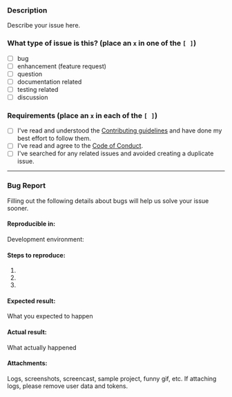### Description

Describe your issue here.

### What type of issue is this? (place an `x` in one of the `[ ]`)
- [ ] bug
- [ ] enhancement (feature request)
- [ ] question
- [ ] documentation related
- [ ] testing related
- [ ] discussion

### Requirements (place an `x` in each of the `[ ]`)
* [ ] I've read and understood the [Contributing guidelines](https://github.com/slackapi/slack-api-specs/blob/master/.github/contributing.md) and have done my best effort to follow them.
* [ ] I've read and agree to the [Code of Conduct](https://slackhq.github.io/code-of-conduct).
* [ ] I've searched for any related issues and avoided creating a duplicate issue.

---

### Bug Report

Filling out the following details about bugs will help us solve your issue sooner.

#### Reproducible in:

Development environment:

#### Steps to reproduce:

1.
2.
3.

#### Expected result:

What you expected to happen

#### Actual result:

What actually happened

#### Attachments:

Logs, screenshots, screencast, sample project, funny gif, etc.
If attaching logs, please remove user data and tokens.
